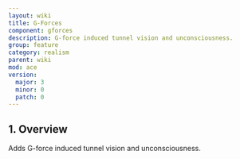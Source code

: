 ```yaml
---
layout: wiki
title: G-Forces
component: gforces
description: G-force induced tunnel vision and unconsciousness.
group: feature
category: realism
parent: wiki
mod: ace
version:
  major: 3
  minor: 0
  patch: 0
---
```


## 1. Overview

Adds G-force induced tunnel vision and unconsciousness.
